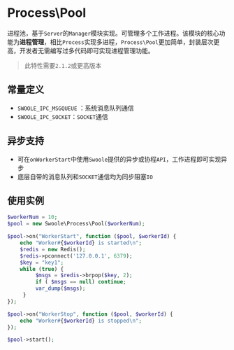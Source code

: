 # Process\Pool

进程池，基于`Server`的`Manager`模块实现。可管理多个工作进程。该模块的核心功能为**进程管理**，相比`Process`实现多进程，`Process\Pool`更加简单，封装层次更高，开发者无需编写过多代码即可实现进程管理功能。

> 此特性需要`2.1.2`或更高版本

常量定义
----
* `SWOOLE_IPC_MSGQUEUE` ：系统消息队列通信
* `SWOOLE_IPC_SOCKET`：`SOCKET`通信

异步支持
----
* 可在`onWorkerStart`中使用`Swoole`提供的异步或协程`API`，工作进程即可实现异步
* 底层自带的消息队列和`SOCKET`通信均为同步阻塞`IO`

使用实例
----
```php
$workerNum = 10;
$pool = new Swoole\Process\Pool($workerNum);

$pool->on("WorkerStart", function ($pool, $workerId) {
    echo "Worker#{$workerId} is started\n";
    $redis = new Redis();
    $redis->pconnect('127.0.0.1', 6379);
    $key = "key1";
    while (true) {
         $msgs = $redis->brpop($key, 2);
         if ( $msgs == null) continue;
         var_dump($msgs);
     }
});

$pool->on("WorkerStop", function ($pool, $workerId) {
    echo "Worker#{$workerId} is stopped\n";
});

$pool->start();
```